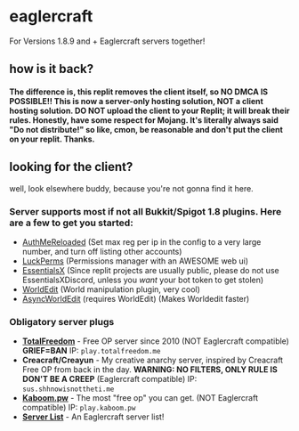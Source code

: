 
# eaglercraft

For Versions 1.8.9 and + Eaglercraft servers together!

## how is it back?
#### The difference is, this replit removes the client itself, so NO DMCA IS POSSIBLE!! This is now a server-only hosting solution, NOT a client hosting solution. DO NOT upload the client to your Replit; it will break their rules. Honestly, have some respect for Mojang. It's literally always said "Do not distribute!" so like, cmon, be reasonable and don't put the client on your replit. Thanks.

## looking for the client?
well, look elsewhere buddy, because you're not gonna find it here.

### Server supports most if not all Bukkit/Spigot 1.8 plugins. Here are a few to get you started:
- [AuthMeReloaded](https://github.com/AuthMe/AuthMeReloaded/releases) (Set max reg per ip in the config to a very large number, and turn off listing other accounts)
- [LuckPerms](https://luckperms.net/download) (Permissions manager with an AWESOME web ui)
- [EssentialsX](https://essentialsx.net/downloads.html) (Since replit projects are usually public, please do not use EssentialsXDiscord, unless you *want* your bot token to get stolen)
- [WorldEdit](https://dev.bukkit.org/projects/worldedit/files/2460562) (World manipulation plugin, very cool)
- [AsyncWorldEdit](https://github.com/SBPrime/AsyncWorldEdit/releases/tag/v3.5.4) (requires WorldEdit) (Makes Worldedit faster)

### Obligatory server plugs
- **[TotalFreedom](https://totalfreedom.me)** - Free OP server since 2010 (NOT Eaglercraft compatible) **GRIEF=BAN** IP: `play.totalfreedom.me`
- **Creacraft/Creayun** - My creative anarchy server, inspired by Creacraft Free OP from back in the day. **WARNING: NO FILTERS, ONLY RULE IS DON'T BE A CREEP** (Eaglercraft compatible) IP: `sus.shhnowisnottheti.me`
- **[Kaboom.pw](https://kaboom.pw)** - The most "free op" you can get. (NOT Eaglercraft compatible) IP: `play.kaboom.pw`
- **[Server List](https://eaglercraft-server-list.ayunami2000.repl.co)** - An Eaglercraft server list!